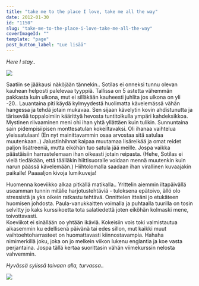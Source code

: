 ```yaml
---
title: "take me to the place I love, take me all the way"
date: 2012-01-30
id: "1150"
slug: "take-me-to-the-place-i-love-take-me-all-the-way"
coverImageId: ""
template: "page"
post_button_label: "Lue lisää"
---
```


_Here I stay.._

[![](/images/IMG_3778.png)](http://1.bp.blogspot.com/-ADg-NDxkA5I/Tyb1Wn9lXrI/AAAAAAAAARc/XsfV0dGe108/s1600/IMG_3778.png)

Saatiin se jääkausi näköjään tännekin.. Sotilas ei onneksi tunnu olevan kauhean helposti palelevaa tyyppiä. Tallissa on 5 astetta vähemmän pakkasta kuin ulkona, mut ei silläkään kauheesti juhlita jos ulkona on yli -20.. Lauantaina piti käydä kylmyydestä huolimatta kävelemässä vähän hangessa ja tehdä jotain mukavaa. Sen sijaan kävelytin kovin ahdistunutta ja tärisevää toppaloimiin käärittyä hevosta tuntitolkulla ympäri kahdeksikkoa. Mystinen riivaaminen meni ohi ihan yhtä yllättäen kuin tulikin. Sunnuntaina sain pidempisiipisen monttesatulan kokeiltavaksi. Oli ihanaa vaihtelua yleissatulaan! (En nyt mainittavammin osaa arvostaa sitä satulaa muutenkaan..) Jalustinhihnat kaipaa muutamaa lisäreikää ja omat reidet paljon lisätreeniä, mutta eiköhän tuo satula jää meille. Jospa vaikka päästäisiin harrastelemaan ihan oikeasti jotain reipasta. (Hehe, Sotilas ei vielä tiedäkään, että täälläkin hiittisuoralle voidaan mennä muutenkin kuin narun päässä kävelemään.) Hiihtolomalla saadaan ihan virallinen kuvaajakin paikalle! Paaaaljon kivoja lumikuveja!

Huomenna koeviikko alkaa pitkällä matikalla.. Yrittelin aiemmin iltapäivällä useamman tunnin mitälie harjotustehtäviä - tuloksena epätoivo, ällö olo stressistä ja yks oikein ratkastu tehtävä. Onnittelen itteäni jo etukäteen huomisen johdosta. Paula-vanukkaitten voimalla ja puhtaalla tuurilla on tosin selvitty jo kaks kurssikoetta tota salatiedettä joten eiköhän kolmaski mene, toivottavasti.  
Koeviikot ei sinällään oo yhtään ikäviä. Kokeisiin vois toki valmistautua aikasemmin ku edellisenä päivänä tai edes sillon, mut kaikki muut vaihtoehtoharrasteet on huomattavasti kiinnostavampia. Hahaha nimimerkillä joku, joka on jo melkein viikon lukenu englantia ja koe vasta perjantaina. Jospa tällä kertaa suorittasin vähän viimekurssin nelosta vahvemmin.

_Hyvässä sylissä taivaan alla, turvassa.._

[![](/images/IMG_3863.jpg)](http://2.bp.blogspot.com/-WXam80uHAwY/Tyb1Xu5zq6I/AAAAAAAAARk/w_dPKjMe5Lk/s1600/IMG_3863.jpg)
